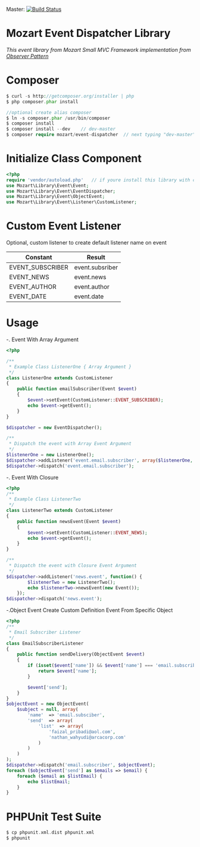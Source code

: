 Master: [![Build Status](https://secure.travis-ci.org/FaizalPribadi/Event.png?branch=master)](http://travis-ci.org/FaizalPribadi/Event)

# Mozart Event Dispatcher Library

_This event library from Mozart Small MVC Framework implementation from [Observer Pattern](http://en.wikipedia.org/wiki/Observer_pattern)_

Composer
========
```php
$ curl -s http://getcomposer.org/installer | php
$ php composer.phar install

//optional create alias composer
$ ln -s composer.phar /usr/bin/composer
$ composer install
$ composer install --dev 	// dev-master
$ composer require mozart/event-dispatcher	// next typing "dev-master"
```

Initialize Class Component
==========================

```php
<?php
require 'vendor/autoload.php'   // if youre install this library with composer
use Mozart\Library\Event\Event;
use Mozart\Library\Event\EventDispatcher;
use Mozart\Library\Event\ObjectEvent;
use Mozart\Library\Event\Listener\CustomListener;
```

Custom Event Listener
=====================

Optional, custom listener to create default listener name on event

| **Constant**              |   **Result**    |
|---------------------------|-----------------|
| EVENT_SUBSCRIBER          | event.subsriber |
| EVENT_NEWS                | event.news      |
| EVENT_AUTHOR              | event.author    |
| EVENT_DATE                | event.date      |


Usage
=====

-. Event With Array Argument

```php
<?php

/**
 * Example Class ListenerOne { Array Argument }
 */
class ListenerOne extends CustomListener
{
    public function emailSubscriber(Event $event)
    {
        $event->setEvent(CustomListener::EVENT_SUBSCRIBER);
        echo $event->getEvent();
    }
}

$dispatcher = new EventDispatcher();

/**
 * Dispatch the event with Array Event Argument
 */
$listenerOne = new ListenerOne();
$dispatcher->addListener('event.email.subscriber', array($listenerOne, 'emailSubscriber'));
$dispatcher->dispatch('event.email.subscriber');
```

-. Event With Closure

```php
<?php
/**
 * Example Class ListenerTwo
 */
class ListenerTwo extends CustomListener
{
    public function newsEvent(Event $event)
    {
        $event->setEvent(CustomListener::EVENT_NEWS);
        echo $event->getEvent();
    }
}

/**
 * Dispatch the event with Closure Event Argument
 */
$dispatcher->addListener('news.event', function() {
        $listenerTwo = new ListenerTwo();
        echo $listenerTwo->newsEvent(new Event());
    });
$dispatcher->dispatch('news.event');
```

-.Object Event Create Custom Definition Event From Specific Object

```php
<?php
/**
 * Email Subscriber Listener
 */
class EmailSubscriberListener
{
    public function sendDelivery(ObjectEvent $event)
    {
        if (isset($event['name']) && $event['name'] === 'email.subscriber') {
            return $event['name'];
        }

        $event['send'];
    }
}
$objectEvent = new ObjectEvent(
    $subject = null, array(
        'name'  => 'email.subsciber',
        'send'  => array(
            'list'  => array(
                'faizal_pribadi@aol.com',
                'nathan_wahyudi@arcacorp.com'
            )
        )
    )
);
$dispatcher->dispatch('email.subscriber', $objectEvent);
foreach ($objectEvent['send'] as $emails => $email) {
    foreach ($email as $listEmail) {
        echo $listEmail;
    }
}
```

PHPUnit Test Suite 
==================

```php
$ cp phpunit.xml.dist phpunit.xml
$ phpunit
````
